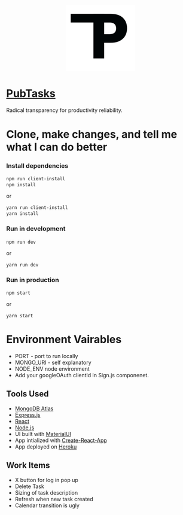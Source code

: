 <p align="center">
  <img src="./PubTasks.png" alt="PubTasks Logo"/>
</p>

# [PubTasks](https://www.pubtasks.com)
Radical transparency for productivity reliability.

# Clone, make changes, and tell me what I can do better
### Install dependencies
```
npm run client-install
npm install
```
or
```
yarn run client-install
yarn install
```

### Run in development
```
npm run dev
```
or
```
yarn run dev
```

### Run in production
```
npm start
```
or
```
yarn start
```

# Environment Vairables
- PORT - port to run locally
- MONGO_URI - self explanatory
- NODE_ENV node environment
- Add your googleOAuth clientId in Sign.js componenet.

## Tools Used
- [MongoDB Atlas](https://www.mongodb.com/cloud/atlas#:~:text=MongoDB%20Atlas%20is%20the%20global,AWS%2C%20Azure%2C%20or%20GCP.)
- [Express.js](https://expressjs.com/)
- [React](https://reactjs.org/)
- [Node.js](https://nodejs.org/en/)
- UI built with [MaterialUI](https://material-ui.com/)
- App intialized with [Create-React-App](https://github.com/facebookincubator/create-react-app)
- App deployed on [Heroku](https://www.heroku.com)

## Work Items
- X button for log in pop up
- Delete Task
- Sizing of task description
- Refresh when new task created
- Calendar transition is ugly
